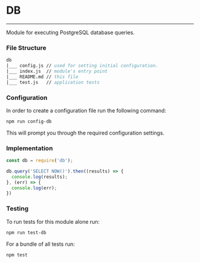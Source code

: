 # DB
---
Module for executing PostgreSQL database queries.


### File Structure
```fs
db
|___ config.js // used for setting initial configuration.
|___ index.js  // module's entry point
|___ README.md // this file
|___ test.js   // application tests
```
### Configuration
In order to create a configuration file run the following command:
```sh
npm run config-db
```
This will prompt you through the required configuration settings.

### Implementation
```js
const db = require('db');

db.query('SELECT NOW()').then((results) => {
  console.log(results);
}, (err) => {
  console.log(err);
})
```

### Testing
To run tests for this module alone run:
```sh
npm run test-db
```

For a bundle of all tests run:
```sh
npm test
```
